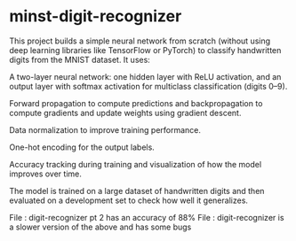 # minst-digit-recognizer
This project builds a simple neural network from scratch (without using deep learning libraries like TensorFlow or PyTorch) to classify handwritten digits from the MNIST dataset. It uses:

A two-layer neural network: one hidden layer with ReLU activation, and an output layer with softmax activation for multiclass classification (digits 0–9).

Forward propagation to compute predictions and backpropagation to compute gradients and update weights using gradient descent.

Data normalization to improve training performance.

One-hot encoding for the output labels.

Accuracy tracking during training and visualization of how the model improves over time.

The model is trained on a large dataset of handwritten digits and then evaluated on a development set to check how well it generalizes.

File : digit-recognizer pt 2 has an accuracy of 88% 
File : digit-recognizer is a slower version of the above and has some bugs

